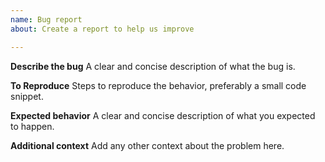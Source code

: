 ```yaml
---
name: Bug report
about: Create a report to help us improve

---
```


**Describe the bug**
A clear and concise description of what the bug is.

**To Reproduce**
Steps to reproduce the behavior, preferably a small code snippet.

**Expected behavior**
A clear and concise description of what you expected to happen.

**Additional context**
Add any other context about the problem here.

